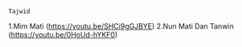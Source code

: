 
    Tajwid
  1.Mim Mati (https://youtu.be/SHCi9gGJBYE)
  2.Nun Mati Dan Tanwin (https://youtu.be/0HoUd-hYKF0)
